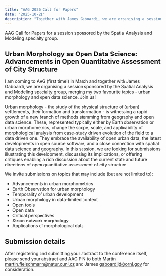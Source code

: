```yaml
---
title: "AAG 2026 Call for Papers"
date: "2025-10-21"
description: "Together with James Gaboardi, we are organising a session at the AAG 2026 sponsored by the Spatial Analysis and Modeling specialty group, merging my two favourite topics - urban morphology and open data science. Join us!"
---
```


AAG Call for Papers for a session sponsored by the Spatial Analysis and Modeling specialty group.

## **Urban Morphology as Open Data Science: Advancements in Open Quantitative Assessment of City Structure**

I am coming to AAG (first time!) in March and together with James Gaboardi, we are organising a session sponsored by the Spatial Analysis and Modeling specialty group, merging my two favourite topics - urban morphology and open data science.  Join us!

Urban morphology - the study of the physical structure of (urban) settlements, their formation and transformation - is witnessing a rapid growth of a new branch of methods stemming from geography and open data science. These, represented typically either by Earth observation or urban morphometrics, change the scope, scale, and applicability of morphological analysis from case-study driven evolution of the field to a data driven one. They embrace the availability of open urban data, the latest developments in open source software, and a close connection with spatial data science and geography. In this session, we are looking for submissions illustrating this development, discussing its implications, or offering critiques enabling a rich discussion about the current state and future directions of open quantitative assessment of city structure.

We invite submissions on topics that may include (but are not limited to):

- Advancements in urban morphometrics
- Earth Observation for urban morphology
- Temporality of urban development
- Urban morphology in data-limited context
- Open tools
- Open data
- Critical perspectives
- Street network morphology
- Applications of morphological data

## Submission details

After registering and submitting your abstract to the conference itself, please send your abstract and AAG PIN to both Martin [martin.fleischmann@natur.cuni.cz](mailto:martin.fleischmann@natur.cuni.cz) and James [gaboardijd@ornl.gov](mailto:gaboardijd@ornl.gov) for consideration.
